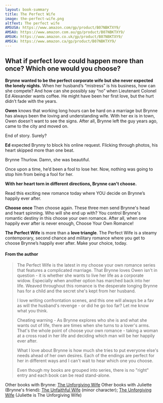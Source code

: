 ```yaml
---
layout: book-summary
title: The Perfect Wife
image: the-perfect-wife.png
altText: The perfect wife
AMSUSA: https://www.amazon.com/gp/product/B07NBKTXY9/
AMSAU: https://www.amazon.com.au/gp/product/B07NBKTXY9/
AMSUK: https://www.amazon.co.uk/gp/product/B07NBKTXY9/
AMSCA: https://www.amazon.ca/gp/product/B07NBKTXY9/
---
```

## What if perfect love could happen more than once? Which one would you choose?

**Brynne wanted to be the perfect corporate wife but she never expected the lonely nights.** When her husband’s “mistress” is his business, how can she compete? And how can she possibly say “no” when Lieutenant Colonel Ed Alexander wants coffee. He might have been her first love, but the hurt didn’t fade with the years.

**Owen** knows that working long hours can be hard on a marriage but Brynne has always been the loving and understanding wife. With her ex is in town, Owen doesn’t want to see the signs. After all, Brynne left the guy years ago, came to the city and moved on.

End of story. Surely?

**Ed** expected Brynny to block his online request. Flicking through photos, his heart skipped more than one beat.

Brynne Thurlow. Damn, she was beautiful.

Once upon a time, he’d been a fool to lose her. Now, nothing was going to stop him from being a fool for her.

**With her heart torn in different directions, Brynne can't choose.**

Read this exciting new romance today where YOU decide on Brynne’s happily ever after.

**Choose once** Then choose again. 
These three men send Brynne's head and heart spinning. Who will she end up with? You control Brynne's romantic destiny in this choose your own romance. After all, when one happily ever after is never enough, Choose Your Own Romance!

**The Perfect Wife** is more than a **love triangle**. The Perfect Wife is a steamy contemporary, second chance and military romance where you get to choose Brynne’s happily ever after. Make your choice, today.


#### From the author

> The Perfect Wife is the latest in my choose your own romance series that features a complicated marriage. That Brynne loves Owen isn't in question - it is whether she wants to live her life as a corporate widow. Especially when another option has marched back into her life. Weaved throughout this romance is the desperate longing Brynne has for a child and the secret she's kept from her husband.
> 
> I love writing confrontation scenes, and this one will always be a fav as will the husband's revenge - or did he go too far? Let me know what you think.
> 
> Cheating warning - As Brynne explores who she is and what she wants out of life, there are times when she turns to a lover's arms. That's the whole point of choose your own romance - taking a woman at a cross road in her life and deciding which man will be her happily ever after.
> 
> What I love about Brynne is how much she tries to put everyone else's needs ahead of her own desires. Each of the endings are perfect for her in different ways and I can't wait to hear which one you choose.
> 
> Even though my books are grouped into series, there is no "right" entry and each book can be read stand-alone. 

Other books with Brynne: [The Unforgiving Wife](https://www.amazon.com/gp/product/B07FCR1K6N/ "The Unforgiving Wife")
Other books with Juliette (Brynne's friend): [The Unfaithful Wife](https://www.amazon.com/gp/product/B07D91M4Q6/ "The Unfaithful Wife") (minor character); [The Unforgiving Wife](https://www.amazon.com/gp/product/B07FCR1K6N/ "The Unforgiving Wife") (Juliette is The Unforgiving Wife) 